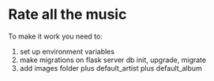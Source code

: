 # Rate all the music


To make it work you need to:

1. set up environment variables
2. make migrations on flask server db init, upgrade, migrate
3. add images folder plus default_artist plus default_album
